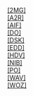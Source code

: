 [[2MG]]([2MG]/index.html)<br>
[[A2R]]([A2R]/index.html)<br>
[[AIF]]([AIF]/index.html)<br>
[[DO]]([DO]/index.html)<br>
[[DSK]]([DSK]/index.html)<br>
[[EDD]]([EDD]/index.html)<br>
[[HDV]]([HDV]/index.html)<br>
[[NIB]]([NIB]/index.html)<br>
[[PO]]([PO]/index.html)<br>
[[WAV]]([WAV]/index.html)<br>
[[WOZ]]([WOZ]/index.html)<br>

